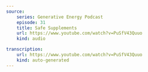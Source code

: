 ```yaml
---
source:
    series: Generative Energy Podcast
    episode: 31
    title: Safe Supplements
    url: https://www.youtube.com/watch?v=PuSfV43Quuo
    kind: audio

transcription:
    url: https://www.youtube.com/watch?v=PuSfV43Quuo
    kind: auto-generated
---
```


